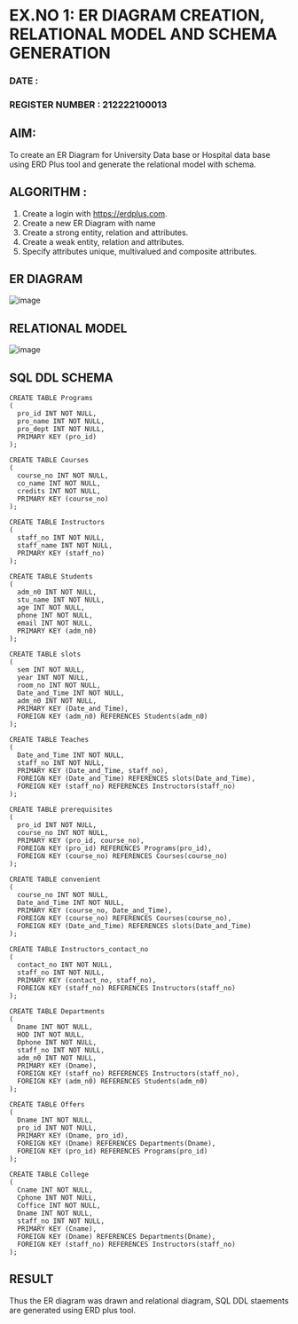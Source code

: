 # EX.NO 1: ER DIAGRAM CREATION, RELATIONAL MODEL AND SCHEMA GENERATION  

### DATE : 
### REGISTER NUMBER : 212222100013 

## AIM:
   To create an ER Diagram for University Data base or Hospital data base using ERD Plus tool and generate the relational model with schema. 

## ALGORITHM : 
1. Create a login with https://erdplus.com.
2. Create a new ER Diagram with name
3. Create a strong entity, relation and attributes.
4. Create a weak entity, relation and attributes.
5. Specify attributes unique, multivalued and composite attributes.

## ER DIAGRAM
![image](https://github.com/UmaRani-Github/DBMS_NEW_EVEN23-24/assets/144427076/3d55670f-6398-418e-af51-6b654c007b93)

## RELATIONAL MODEL
![image](https://github.com/UmaRani-Github/DBMS_NEW_EVEN23-24/assets/144427076/96d8d7cb-01e2-4129-b640-03f3085eca53)

## SQL DDL SCHEMA
```
CREATE TABLE Programs
(
  pro_id INT NOT NULL,
  pro_name INT NOT NULL,
  pro_dept INT NOT NULL,
  PRIMARY KEY (pro_id)
);

CREATE TABLE Courses
(
  course_no INT NOT NULL,
  co_name INT NOT NULL,
  credits INT NOT NULL,
  PRIMARY KEY (course_no)
);

CREATE TABLE Instructors
(
  staff_no INT NOT NULL,
  staff_name INT NOT NULL,
  PRIMARY KEY (staff_no)
);

CREATE TABLE Students
(
  adm_n0 INT NOT NULL,
  stu_name INT NOT NULL,
  age INT NOT NULL,
  phone INT NOT NULL,
  email INT NOT NULL,
  PRIMARY KEY (adm_n0)
);

CREATE TABLE slots
(
  sem INT NOT NULL,
  year INT NOT NULL,
  room_no INT NOT NULL,
  Date_and_Time INT NOT NULL,
  adm_n0 INT NOT NULL,
  PRIMARY KEY (Date_and_Time),
  FOREIGN KEY (adm_n0) REFERENCES Students(adm_n0)
);

CREATE TABLE Teaches
(
  Date_and_Time INT NOT NULL,
  staff_no INT NOT NULL,
  PRIMARY KEY (Date_and_Time, staff_no),
  FOREIGN KEY (Date_and_Time) REFERENCES slots(Date_and_Time),
  FOREIGN KEY (staff_no) REFERENCES Instructors(staff_no)
);

CREATE TABLE prerequisites
(
  pro_id INT NOT NULL,
  course_no INT NOT NULL,
  PRIMARY KEY (pro_id, course_no),
  FOREIGN KEY (pro_id) REFERENCES Programs(pro_id),
  FOREIGN KEY (course_no) REFERENCES Courses(course_no)
);

CREATE TABLE convenient
(
  course_no INT NOT NULL,
  Date_and_Time INT NOT NULL,
  PRIMARY KEY (course_no, Date_and_Time),
  FOREIGN KEY (course_no) REFERENCES Courses(course_no),
  FOREIGN KEY (Date_and_Time) REFERENCES slots(Date_and_Time)
);

CREATE TABLE Instructors_contact_no
(
  contact_no INT NOT NULL,
  staff_no INT NOT NULL,
  PRIMARY KEY (contact_no, staff_no),
  FOREIGN KEY (staff_no) REFERENCES Instructors(staff_no)
);

CREATE TABLE Departments
(
  Dname INT NOT NULL,
  HOD INT NOT NULL,
  Dphone INT NOT NULL,
  staff_no INT NOT NULL,
  adm_n0 INT NOT NULL,
  PRIMARY KEY (Dname),
  FOREIGN KEY (staff_no) REFERENCES Instructors(staff_no),
  FOREIGN KEY (adm_n0) REFERENCES Students(adm_n0)
);

CREATE TABLE Offers
(
  Dname INT NOT NULL,
  pro_id INT NOT NULL,
  PRIMARY KEY (Dname, pro_id),
  FOREIGN KEY (Dname) REFERENCES Departments(Dname),
  FOREIGN KEY (pro_id) REFERENCES Programs(pro_id)
);

CREATE TABLE College
(
  Cname INT NOT NULL,
  Cphone INT NOT NULL,
  Coffice INT NOT NULL,
  Dname INT NOT NULL,
  staff_no INT NOT NULL,
  PRIMARY KEY (Cname),
  FOREIGN KEY (Dname) REFERENCES Departments(Dname),
  FOREIGN KEY (staff_no) REFERENCES Instructors(staff_no)
); 

```
## RESULT 
Thus the ER diagram was drawn and relational diagram, SQL DDL staements are generated using ERD plus tool.

